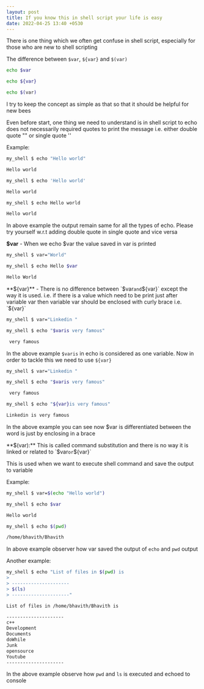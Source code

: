 ```yaml
---
layout: post
title: If you know this in shell script your life is easy
date: 2022-04-25 13:40 +0530
---
```


There is one thing which we often get confuse in shell script, especially for those who are new to shell scripting

The difference between `$var`, `${var}` and `$(var)`

```bash
echo $var

echo ${var}

echo $(var)
```
I try to keep the concept as simple as that so that it should be helpful for new bees

Even before start, one thing we need to understand is in shell script to echo does not necessarily required quotes to print the message i.e. either double quote "" or single quote ''

Example:

```bash
my_shell $ echo "Hello world"

Hello world

my_shell $ echo 'Hello world'

Hello world

my_shell $ echo Hello world

Hello world
```
In above example the output remain same for all the types of echo. Please try yourself w.r.t adding double quote in single quote and vice versa

**$var** - When we echo $var the value saved in var is printed

```bash
my_shell $ var="World"

my_shell $ echo Hello $var

Hello World
```
**${var}** - There is no difference between `$var` and `${var}` except the way it is used. i.e. if there is a value which need to be print just after variable var then variable var should be enclosed with curly brace i.e. `${var}`

```bash
my_shell $ var="Linkedin "

my_shell $ echo "$varis very famous"

 very famous
```
In the above example `$varis` in echo is considered as one variable. Now in order to tackle this we need to use `${var}`

```bash
my_shell $ var="Linkedin "

my_shell $ echo "$varis very famous"

 very famous

my_shell $ echo "${var}is very famous"

Linkedin is very famous

```
In the above example you can see now $var is differentiated between the word is just by enclosing in a brace

**$(var):** This is called command substitution and there is no way it is linked or related to `$var` or `${var}`

This is used when we want to execute shell command and save the output to variable

Example:

```bash
my_shell $ var=$(echo "Hello world")

my_shell $ echo $var

Hello world

my_shell $ echo $(pwd)

/home/bhavith/Bhavith

```
In above example observer how var saved the output of `echo` and `pwd` output

Another example:

```bash
my_shell $ echo "List of files in $(pwd) is
>
> ---------------------
> $(ls)
> ---------------------"

List of files in /home/bhavith/Bhavith is

---------------------
c++
Development
Documents
doWhile
Junk
opensource
Youtube
---------------------
```
In the above example observe how `pwd` and `ls` is executed and echoed to console